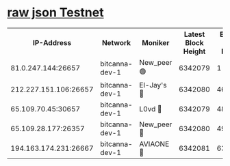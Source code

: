 [raw json Testnet](https://rpc-check.bcat.stavr.tech/bcat/rpc-bcat-result.json)
=


<table><tr><th>IP-Address</th><th>Network</th><th>Moniker</th><th>Latest Block Height</th><th>Earliest Block Height</th><th>Catching Up</th><th>Tx Index</th><th>Voting Power</th><th>Scan Time</th></tr><tr><td>81.0.247.144:26657</td><td>bitcanna-dev-1</td><td>New_peer 🟢</td><td>6342079</td><td>1</td><td>False</td><td>on</td><td>0</td><td>2024-02-08T00:52:44.667078323UTC</td></tr><tr><td>212.227.151.106:26657</td><td>bitcanna-dev-1</td><td>El-Jay's 🔴</td><td>6342080</td><td>4670391</td><td>False</td><td>on</td><td>2218164</td><td>2024-02-08T00:52:49.495110701UTC</td></tr><tr><td>65.109.70.45:30657</td><td>bitcanna-dev-1</td><td>L0vd 🔴</td><td>6342079</td><td>4828155</td><td>False</td><td>on</td><td>307920</td><td>2024-02-08T00:52:45.124857595UTC</td></tr><tr><td>65.109.28.177:26357</td><td>bitcanna-dev-1</td><td>New_peer 🔴</td><td>6342080</td><td>4952911</td><td>False</td><td>on</td><td>2237067</td><td>2024-02-08T00:52:49.845272364UTC</td></tr><tr><td>194.163.174.231:26667</td><td>bitcanna-dev-1</td><td>AVIAONE 🔴</td><td>6342081</td><td>6340961</td><td>False</td><td>on</td><td>1949865</td><td>2024-02-08T00:52:56.336925470UTC</td></tr></table>
